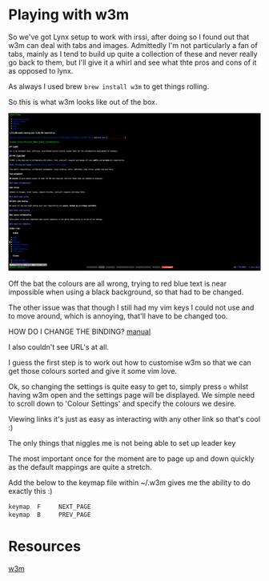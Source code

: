 Playing with w3m
================

So we've got Lynx setup to work with irssi, after doing so I found out
that w3m can deal with tabs and images. Admittedly I'm not particularly
a fan of tabs, mainly as I tend to build up quite a collection of these
and never really go back to them, but I'll give it a whirl and see what
thte pros and cons of it as opposed to lynx.

As always I used brew `brew install w3m` to get things rolling.

So this is what w3m looks like out of the box.

![default setup](https://github.com/baphled/dotfile-diaries/raw/master/screenshots/w3m-default.png)

Off the bat the colours are all wrong, trying to red blue text is near
impossible when using a black background, so that had to be changed.

The other issue was that though I still had my vim keys I could not use
<C-B> and <C-F> to move around, which is annoying, that'll have to be
changed too.

HOW DO I CHANGE THE BINDING?
[manual](http://w3m.sourceforge.net/MANUAL)

I also couldn't see URL's at all.

I guess the first step is to work out how to customise w3m so that we
can get those colours sorted and give it some vim love.

Ok, so changing the settings is quite easy to get to, simply press `o`
whilst having w3m open and the settings page will be displayed. We
simple need to scroll down to 'Colour Settings' and specify the colours we desire.

Viewing links it's just as easy as interacting with any other link so
that's cool :)

The only things that niggles me is not being able to set up leader key 

The most important once for the moment are to page up and down quickly
as the default mappings are quite a stretch.

Add the below to the keymap file within ~/.w3m gives me the ability to
do exactly this :)

    keymap  F     NEXT_PAGE
    keymap  B     PREV_PAGE

Resources
=========

[w3m](http://w3m.sourceforge.net/)
